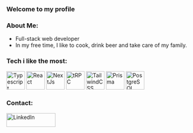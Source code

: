 ### Welcome to my profile

### About Me:
- Full-stack web developer
- In my free time, I like to cook, drink beer and take care of my family.

### Tech i like the most:
<div style="display: flex background-color: black;">
  <a href="https://www.typescriptlang.org"><img src="https://raw.githubusercontent.com/danielcranney/readme-generator/main/public/icons/skills/typescript-colored.svg" width="48" height="48" alt="Typescript" /></a>
  <a href="https://www.reactjs.org"><img src="https://raw.githubusercontent.com/danielcranney/readme-generator/main/public/icons/skills/react-colored.svg" width="48" height="48" alt="React" /></a>
  <a href="https://www.nextjs.org"><img src="https://raw.githubusercontent.com/danielcranney/readme-generator/main/public/icons/skills/nextjs-colored-dark.svg" width="48" height="48" alt="NextJs" /></a>
  <a href="https://trpc.io"><img src="https://avatars.githubusercontent.com/u/78011399?s=200&v=4" width="48" height="48" alt="tRPC"/></a>
  <a href="https://www.tailwindcss.com"><img src="https://raw.githubusercontent.com/danielcranney/readme-generator/main/public/icons/skills/tailwindcss-colored.svg" width="48" height="48" alt="TailwindCSS" /></a>
  <a href="https://prisma.io"><img src="https://www.prisma.io/images/favicon-32x32.png" width="48" height="48" alt="Prisma" /></a>
  <a href="https://postgresql.org"><img src="https://www.postgresql.org/media/img/about/press/elephant.png" width="48" height="48" alt="PostgreSQL" /></a>
</div>

### Contact: 
<a href="https://www.linkedin.com/in/rasmus-eklund-36348255/"><img src="https://www.edigitalagency.com.au/wp-content/uploads/Linkedin-logo-png.png" alt="LinkedIn" width="128" height="36"></a>

